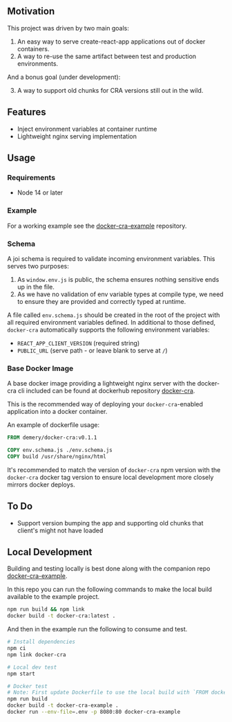 ## Motivation

This project was driven by two main goals:

1. An easy way to serve create-react-app applications out of docker containers.
2. A way to re-use the same artifact between test and production environments.

And a bonus goal (under development):

3. A way to support old chunks for CRA versions still out in the wild.

## Features

- Inject environment variables at container runtime
- Lightweight nginx serving implementation

## Usage

### Requirements

- Node 14 or later

### Example

For a working example see the [docker-cra-example](https://github.com/danielemery/docker-cra-example) repository.

### Schema

A joi schema is required to validate incoming environment variables. This serves two purposes:

1. As `window.env.js` is public, the schema ensures nothing sensitive ends up in the file.
2. As we have no validation of env variable types at compile type, we need to ensure they are provided and correctly typed at runtime.

A file called `env.schema.js` should be created in the root of the project with all required environment variables defined. In additional to those defined, `docker-cra` automatically supports the following environment variables:

- `REACT_APP_CLIENT_VERSION` (required string)
- `PUBLIC_URL` (serve path - or leave blank to serve at `/`)

### Base Docker Image

A base docker image providing a lightweight nginx server with the docker-cra cli included can be found at dockerhub repository [docker-cra](https://hub.docker.com/r/demery/docker-cra).

This is the recommended way of deploying your `docker-cra`-enabled application into a docker container.

An example of dockerfile usage:

```Dockerfile
FROM demery/docker-cra:v0.1.1

COPY env.schema.js ./env.schema.js
COPY build /usr/share/nginx/html
```

It's recommended to match the version of `docker-cra` npm version with the `docker-cra` docker tag version to ensure local development more closely mirrors docker deploys.

## To Do

- Support version bumping the app and supporting old chunks that client's might not have loaded

## Local Development

Building and testing locally is best done along with the companion repo [docker-cra-example](https://github.com/danielemery/docker-cra-example).

In this repo you can run the following commands to make the local build available to the example project.

```sh
npm run build && npm link
docker build -t docker-cra:latest .
```

And then in the example run the following to consume and test.

```sh
# Install dependencies
npm ci
npm link docker-cra

# Local dev test
npm start

# Docker test
# Note: First update Dockerfile to use the local build with `FROM docker-cra`
npm run build
docker build -t docker-cra-example .
docker run --env-file=.env -p 8080:80 docker-cra-example
```

